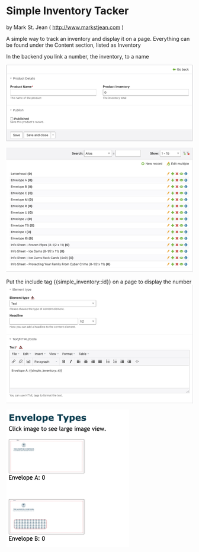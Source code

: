 # Simple Inventory Tacker
by Mark St. Jean ( http://www.markstjean.com )

A simple way to track an inventory and display it on a page. Everything can be found under the Content section, listed as Inventory

In the backend you link a number, the inventory, to a name

![Example Image 1](https://raw.githubusercontent.com/stjeanmark/simple_inventory_tracker/main/images/ss_1.png)

![Example Image 2](https://raw.githubusercontent.com/stjeanmark/simple_inventory_tracker/main/images/ss_2.png)

Put the include tag {{simple_inventory::id}} on a page to display the number
![Example Image 3](https://raw.githubusercontent.com/stjeanmark/simple_inventory_tracker/main/images/ss_3.png)

![Example Image 4](https://raw.githubusercontent.com/stjeanmark/simple_inventory_tracker/main/images/ss_4.png)
